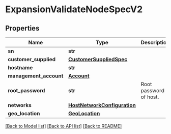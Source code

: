 # ExpansionValidateNodeSpecV2

## Properties
Name | Type | Description | Notes
------------ | ------------- | ------------- | -------------
**sn** | **str** |  | [optional] 
**customer_supplied** | [**CustomerSuppliedSpec**](CustomerSuppliedSpec.md) |  | [optional] 
**hostname** | **str** |  | 
**management_account** | [**Account**](Account.md) |  | 
**root_password** | **str** | Root password of host. | 
**networks** | [**HostNetworkConfiguration**](HostNetworkConfiguration.md) |  | 
**geo_location** | [**GeoLocation**](GeoLocation.md) |  | [optional] 

[[Back to Model list]](../README.md#documentation-for-models) [[Back to API list]](../README.md#documentation-for-api-endpoints) [[Back to README]](../README.md)

